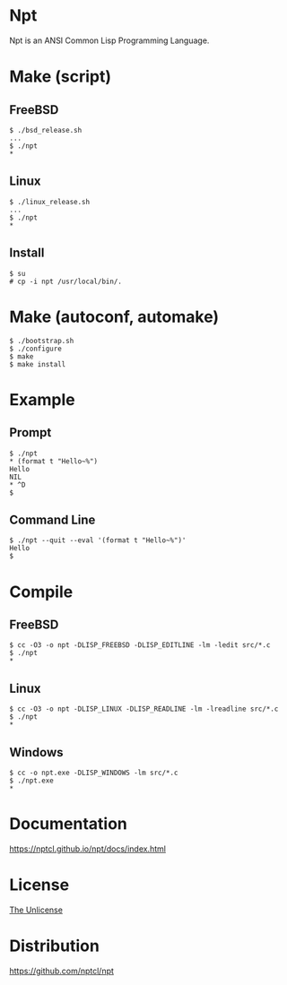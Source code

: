 # Npt
Npt is an ANSI Common Lisp Programming Language.


# Make (script)
## FreeBSD
```
$ ./bsd_release.sh
...
$ ./npt
*
```

## Linux
```
$ ./linux_release.sh
...
$ ./npt
*
```

## Install
```
$ su
# cp -i npt /usr/local/bin/.
```


# Make (autoconf, automake)
```
$ ./bootstrap.sh
$ ./configure
$ make
$ make install
```


# Example
## Prompt
```
$ ./npt
* (format t "Hello~%")
Hello
NIL
* ^D
$
```

## Command Line
```
$ ./npt --quit --eval '(format t "Hello~%")'
Hello
$
```


# Compile
## FreeBSD
```
$ cc -O3 -o npt -DLISP_FREEBSD -DLISP_EDITLINE -lm -ledit src/*.c
$ ./npt
*
```

## Linux
```
$ cc -O3 -o npt -DLISP_LINUX -DLISP_READLINE -lm -lreadline src/*.c
$ ./npt
*
```

## Windows
```
$ cc -o npt.exe -DLISP_WINDOWS -lm src/*.c
$ ./npt.exe
*
```


# Documentation

https://nptcl.github.io/npt/docs/index.html


# License
[The Unlicense](LICENSE)


# Distribution
https://github.com/nptcl/npt

